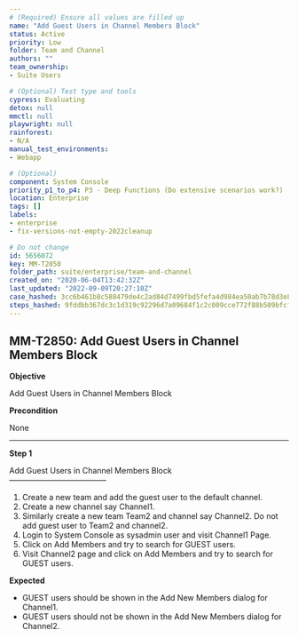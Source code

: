```yaml
---
# (Required) Ensure all values are filled up
name: "Add Guest Users in Channel Members Block"
status: Active
priority: Low
folder: Team and Channel
authors: ""
team_ownership: 
- Suite Users

# (Optional) Test type and tools
cypress: Evaluating
detox: null
mmctl: null
playwright: null
rainforest: 
- N/A
manual_test_environments: 
- Webapp

# (Optional)
component: System Console
priority_p1_to_p4: P3 - Deep Functions (Do extensive scenarios work?)
location: Enterprise
tags: []
labels: 
- enterprise
- fix-versions-not-empty-2022cleanup

# Do not change
id: 5656072
key: MM-T2850
folder_path: suite/enterprise/team-and-channel
created_on: "2020-06-04T13:42:32Z"
last_updated: "2022-09-09T20:27:10Z"
case_hashed: 3cc6b461b8c588479de4c2ad84d7499fbd5fefa4d984ea50ab7b78d3e817b3bd67d018d72aab3a71f919ec3b755898ba
steps_hashed: 9fddbb367dc3c1d319c92296d7a09684f1c2c009cce772f88b509bfcf1ac9d4295555391fe059ceeb4f67c5fc83dd495
---
```


## MM-T2850: Add Guest Users in Channel Members Block

**Objective**

Add Guest Users in Channel Members Block

**Precondition**

None

---

**Step 1**

Add Guest Users in Channel Members Block\
–––––––––––––––––––––––––

1. Create a new team and add the guest user to the default channel.
2. Create a new channel say Channel1.
3. Similarly create a new team Team2 and channel say Channel2. Do not add guest user to Team2 and channel2.
4. Login to System Console as sysadmin user and visit Channel1 Page.
5. Click on Add Members and try to search for GUEST users.
6. Visit Channel2 page and click on Add Members and try to search for GUEST users.

**Expected**

- GUEST users should be shown in the Add New Members dialog for Channel1.
- GUEST users should not be shown in the Add New Members dialog for Channel2.
